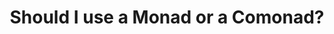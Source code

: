 ---
type: unpublished
authors:
  - Dominic Orchard
title: "Should I use a Monad or a Comonad?"
year: 2011
resource:
  pdf-url: https://www.cs.kent.ac.uk/people/staff/dao7/drafts/monad-or-comonad-orchard11-draft.pdf
  bibtex: 2011-monad-or-comonad
---